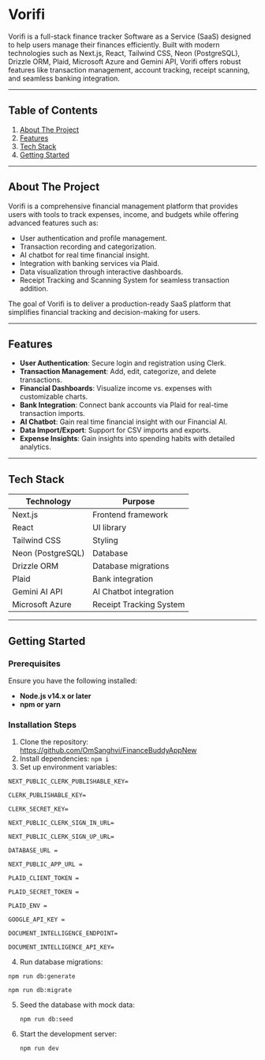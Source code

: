 # Vorifi

Vorifi is a full-stack finance tracker Software as a Service (SaaS) designed to help users manage their finances efficiently. Built with modern technologies such as Next.js, React, Tailwind CSS, Neon (PostgreSQL), Drizzle ORM, Plaid, Microsoft Azure and Gemini API, Vorifi offers robust features like transaction management, account tracking, receipt scanning, and seamless banking integration.

---

## Table of Contents
1. [About The Project](#about-the-project)
2. [Features](#features)
3. [Tech Stack](#tech-stack)
4. [Getting Started](#getting-started)

---

## About The Project

Vorifi is a comprehensive financial management platform that provides users with tools to track expenses, income, and budgets while offering advanced features such as:
- User authentication and profile management.
- Transaction recording and categorization.
- AI chatbot for real time financial insight.
- Integration with banking services via Plaid.
- Data visualization through interactive dashboards.
- Receipt Tracking and Scanning System for seamless transaction addition.

The goal of Vorifi is to deliver a production-ready SaaS platform that simplifies financial tracking and decision-making for users.

---

## Features

- **User Authentication**: Secure login and registration using Clerk.
- **Transaction Management**: Add, edit, categorize, and delete transactions.
- **Financial Dashboards**: Visualize income vs. expenses with customizable charts.
- **Bank Integration**: Connect bank accounts via Plaid for real-time transaction imports.
- **AI Chatbot**: Gain real time financial insight with our Financial AI.
- **Data Import/Export**: Support for CSV imports and exports.
- **Expense Insights**: Gain insights into spending habits with detailed analytics.

---

## Tech Stack

| Technology       | Purpose                          |
|-------------------|----------------------------------|
| Next.js          | Frontend framework              |
| React            | UI library                      |
| Tailwind CSS     | Styling                         |
| Neon (PostgreSQL)| Database                        |
| Drizzle ORM      | Database migrations             |
| Plaid            | Bank integration                |
| Gemini AI API    | AI Chatbot integration          |
| Microsoft Azure  | Receipt Tracking System         |

---

## Getting Started

### Prerequisites
Ensure you have the following installed:
- **Node.js v14.x or later**
- **npm or yarn**

### Installation Steps
1. Clone the repository: https://github.com/OmSanghvi/FinanceBuddyAppNew
2. Install dependencies: ```npm i```
3. Set up environment variables:

```
NEXT_PUBLIC_CLERK_PUBLISHABLE_KEY=

CLERK_PUBLISHABLE_KEY=

CLERK_SECRET_KEY=

NEXT_PUBLIC_CLERK_SIGN_IN_URL=

NEXT_PUBLIC_CLERK_SIGN_UP_URL=

DATABASE_URL =

NEXT_PUBLIC_APP_URL =

PLAID_CLIENT_TOKEN = 

PLAID_SECRET_TOKEN =

PLAID_ENV = 

GOOGLE_API_KEY = 

DOCUMENT_INTELLIGENCE_ENDPOINT=

DOCUMENT_INTELLIGENCE_API_KEY=
```

4. Run database migrations:

```npm run db:generate```

```npm run db:migrate```

5. Seed the database with mock data:

   ```npm run db:seed```

6. Start the development server:

   ```npm run dev```
